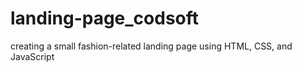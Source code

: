 # landing-page_codsoft
 creating a small fashion-related landing page using HTML, CSS, and JavaScript
